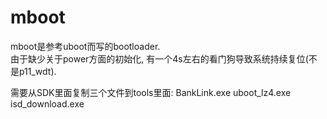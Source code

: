 
mboot
=====

mboot是参考uboot而写的bootloader.  
由于缺少关于power方面的初始化, 有一个4s左右的看门狗导致系统持续复位(不是p11_wdt).  

需要从SDK里面复制三个文件到tools里面: BankLink.exe uboot_lz4.exe isd_download.exe  

